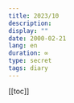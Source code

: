 ```yaml
---
title: 2023/10
description: 
display: ""
date: 2000-02-21
lang: en
duration: ∞
type: secret
tags: diary
---
```

[[toc]]

<DiaryCardList />